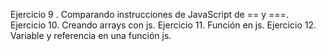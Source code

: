 Ejercicio 9 .  Comparando instrucciones de JavaScript de == y ===.
Ejercicio 10. Creando arrays con js.
Ejercicio 11. Función en js.
Ejercicio 12. Variable y referencia en una función js.
